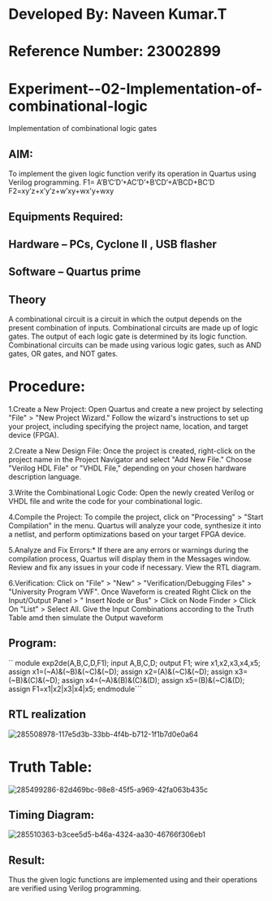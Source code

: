 
# Developed By: Naveen Kumar.T
# Reference Number: 23002899
# Experiment--02-Implementation-of-combinational-logic
Implementation of combinational logic gates
 
## AIM:
To implement the given logic function verify its operation in Quartus using Verilog programming.
 F1= A’B’C’D’+AC’D’+B’CD’+A’BCD+BC’D
F2=xy’z+x’y’z+w’xy+wx’y+wxy
 
 
 
## Equipments Required:
## Hardware – PCs, Cyclone II , USB flasher
## Software – Quartus prime


## Theory
 A combinational circuit is a circuit in which the output depends on the present combination of inputs. Combinational circuits are made up of logic gates. The output of each logic gate is determined by its logic function. Combinational circuits can be made using various logic gates, such as AND gates, OR gates, and NOT gates.

# Procedure:
1.Create a New Project: Open Quartus and create a new project by selecting "File" > "New Project Wizard." Follow the wizard's instructions to set up your project, including specifying the project name, location, and target device (FPGA).

2.Create a New Design File: Once the project is created, right-click on the project name in the Project Navigator and select "Add New File." Choose "Verilog HDL File" or "VHDL File," depending on your chosen hardware description language.

3.Write the Combinational Logic Code: Open the newly created Verilog or VHDL file and write the code for your combinational logic.

4.Compile the Project: To compile the project, click on "Processing" > "Start Compilation" in the menu. Quartus will analyze your code, synthesize it into a netlist, and perform optimizations based on your target FPGA device.

5.Analyze and Fix Errors:* If there are any errors or warnings during the compilation process, Quartus will display them in the Messages window. Review and fix any issues in your code if necessary. View the RTL diagram.

6.Verification: Click on "File" > "New" > "Verification/Debugging Files" > "University Program VWF". Once Waveform is created Right Click on the Input/Output Panel > " Insert Node or Bus" > Click on Node Finder > Click On "List" > Select All. Give the Input Combinations according to the Truth Table amd then simulate the Output waveform
## Program:
`` module exp2de(A,B,C,D,F1);
   input A,B,C,D;
   output F1;
   wire x1,x2,x3,x4,x5;
   assign x1=(~A)&(~B)&(~C)&(~D);
   assign x2=(A)&(~C)&(~D);
   assign x3=(~B)&(C)&(~D);
   assign x4=(~A)&(B)&(C)&(D);
   assign x5=(B)&(~C)&(D);
   assign F1=x1|x2|x3|x4|x5;
   endmodule```

## RTL realization
![285508978-117e5d3b-33bb-4f4b-b712-1f1b7d0e0a64](https://github.com/820NaveenKumar208/Experiment--02-Implementation-of-combinational-logic-/assets/154746066/b74cec1a-e018-4539-b2b3-cc1fc8a5f23d)

# Truth Table:
![285499286-82d469bc-98e8-45f5-a969-42fa063b435c](https://github.com/820NaveenKumar208/Experiment--02-Implementation-of-combinational-logic-/assets/154746066/63896d77-b5fb-4072-be76-5104f3bf8cea)

## Timing Diagram:
![285510363-b3cee5d5-b46a-4324-aa30-46766f306eb1](https://github.com/820NaveenKumar208/Experiment--02-Implementation-of-combinational-logic-/assets/154746066/35181da1-4a0e-473a-a80e-0d9cf5adc9c0)


## Result:
Thus the given logic functions are implemented using  and their operations are verified using Verilog programming.
